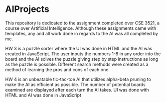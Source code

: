 # AIProjects
This repository is dedicated to the assignment completed over CSE 3521, a course over Artificial Intelligence. Although these assignments came with templates, any and all work done in regards to the AI was all completed by me.

HW 3 is a puzzle sorter where the UI was done in HTML and the AI was created in JavaScript. The user inputs the numbers 1-8 in any order into the board and the AI solves the puzzle giving step by step instructions as long as the puzzle is possible. Different search methods were created as a method of learning the pros and cons of each one.

HW 4 is an unbeatable tic-tac-toe AI that utilizes alpha-beta pruning to make the AI as efficient as possible. The number of potential boards examined are displayed after each turn the AI takes. UI was done with HTML and AI was done in JavaScript
